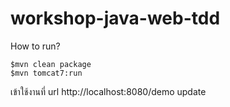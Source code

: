 # workshop-java-web-tdd

How to run?

```
$mvn clean package
$mvn tomcat7:run

```

เข้าใช้งานที่ url http://localhost:8080/demo
update
